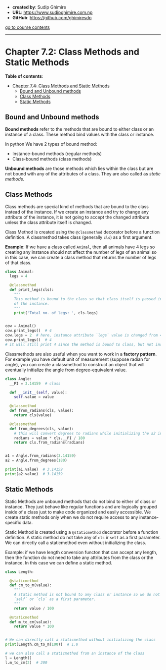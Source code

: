 - **created by**: Sudip Ghimire
- **URL**: https://www.sudipghimire.com.np
- **GitHub**: https://github.com/ghimiresdp

[go to course contents](https://github.com/ghimiresdp/python-notes/)
<hr>

# Chapter 7.2: Class Methods and Static Methods

**Table of contents**:

- [Chapter 7.4: Class Methods and Static Methods](#chapter-74-class-methods-and-static-methods)
  - [Bound and Unbound methods](#bound-and-unbound-methods)
  - [Class Methods](#class-methods)
  - [Static Methods](#static-methods)

## Bound and Unbound methods

**Bound methods** refer to the methods that are bound to either class or an
instance of a class. These method bind values with the class or instance.

In python We have 2 types of bound method:

- Instance-bound methods (regular methods)
- Class-bound methods (class methods)

**Unbound methods** are those methods which lies within the class but are not
bound with any of the attributes of a class. They are also called as
_static methods_.

## Class Methods

Class methods are special kind of methods that are bound to the class instead
of the instance. If we create an instance and try to change any attribute of
the instance, it is not going to accept the changed attribute unless the class
attribute itself is changed.

Class Method is created using the `@classmethod` decorator before a function
definition. A classmethod takes class (generally `cls`) as a first argument.

**Example**: If we have a class called `Animal`, then all animals have 4 legs so
creating any instance should not affect the number of legs of an animal so in
this case, we can create a class method that returns the number of legs of that
class.

```python
class Animal:
  legs = 4

  @classmethod
  def print_legs(cls):
    """
    This method is bound to the class so that class itself is passed instead
    of the instance.
    """
    print('Total no. of legs: ', cls.legs)


cow = Animal()
cow.print_legs()  # 4
cow.legs = 2  # here, instance attribute `legs` value is changed from 4 to 2
cow.print_legs()  # 4
# it will still print 4 since the method is bound to class, but not instance.
```

Classmethods are also useful when you want to work in a **factory pattern**. For
example you have default unit of measurement (suppose radian for angle), you
can create a classmethod to construct an object that will eventually initialize
the angle from degree-equivalent value.

```python
class Angle:
  __PI = 3.14159  # class

  def __init__(self, value):
    self.value = value

  @classmethod
  def from_radians(cls, value):
    return cls(value)

  @classmethod
  def from_degrees(cls, value):
    # this will convert degrees to radians while initializing the a2 instance.
    radians = value * cls.__PI / 180
    return cls.from_radians(radians)


a1 = Angle.from_radians(3.14159)
a2 = Angle.from_degrees(180)

print(a1.value)  # 3.14159
print(a2.value)  # 3.14159

```

## Static Methods

Static Methods are unbound methods that do not bind to either of class or
instance. They just behave like regular functions and are logically grouped
inside of a class just to make code organized and easily accessible. We create
static methods only when we do not require access to any instance-specific data.

Static Method is created using a `@staticmethod` decorator before a function
definition. A static method do not take any of `cls` ir `self` as a first
parameter. We can directly call a staticmethod even without initializing the
class.

Example: if we have length conversion functon that can accept any length, then
the function do not need to take any attributes from the class or the instance.
In this case we can define a static method.

```python
class Length:

  @staticmethod
  def cm_to_m(value):
    """
    A static method is not bound to any class or instance so we do not need
    `self` or `cls` as a first parameter.
    """
    return value / 100

  @staticmethod
  def m_to_cm(value):
    return value * 100


# We can directly call a staticmethod without initializing the class
print(Length.cm_to_m(100))  # 1.0

# we can also call a staticmethod from an instance of the class
l = Length()
l.m_to_cm(2)  # 200
```

